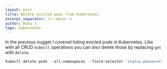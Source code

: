 ```yaml
---
layout: post
title: Delete evicted pods from Kubernetes
excerpt_separator: <!--more-->
author: Miha J.
tags: kubernetes
---
```


In the previous nugget I covered listing evicted pods in Kubernetes. Like with all CRUD `kubectl` operations you can also delete those by replacing `get` with `delete`.

```powershell
kubectl delete pods --all-namespaces --field-selector 'status.phase==Failed'
```